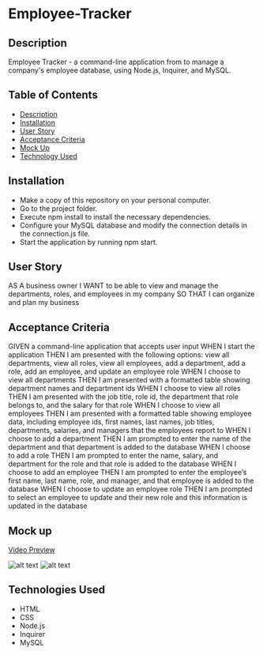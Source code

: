 # Employee-Tracker

## Description

Employee Tracker - a command-line application from to manage a company's employee database, using Node.js, Inquirer, and MySQL.

## Table of Contents

- [Description](#description)
- [Installation](#installation)
- [User Story](#user-story)
- [Acceptance Criteria](#acceptance-criteria)
- [Mock Up](#mock-up)
- [Technology Used](#technology-used)

## Installation

- Make a copy of this repository on your personal computer.
- Go to the project folder.
- Execute npm install to install the necessary dependencies.
- Configure your MySQL database and modify the connection details in the connection.js file.
- Start the application by running npm start.

## User Story

AS A business owner
I WANT to be able to view and manage the departments, roles, and employees in my company
SO THAT I can organize and plan my business

## Acceptance Criteria

GIVEN a command-line application that accepts user input
WHEN I start the application
THEN I am presented with the following options: view all departments, view all roles, view all employees, add a department, add a role, add an employee, and update an employee role
WHEN I choose to view all departments
THEN I am presented with a formatted table showing department names and department ids
WHEN I choose to view all roles
THEN I am presented with the job title, role id, the department that role belongs to, and the salary for that role
WHEN I choose to view all employees
THEN I am presented with a formatted table showing employee data, including employee ids, first names, last names, job titles, departments, salaries, and managers that the employees report to
WHEN I choose to add a department
THEN I am prompted to enter the name of the department and that department is added to the database
WHEN I choose to add a role
THEN I am prompted to enter the name, salary, and department for the role and that role is added to the database
WHEN I choose to add an employee
THEN I am prompted to enter the employee’s first name, last name, role, and manager, and that employee is added to the database
WHEN I choose to update an employee role
THEN I am prompted to select an employee to update and their new role and this information is updated in the database

## Mock up
[Video Preview](https://www.youtube.com/watch?v=0qxbvU-HXE0&ab_channel=richnguyen)

![alt text](./assets/images/home%20page.png)
![alt text](./assets/images/test%201.png)

## Technologies Used

- HTML
- CSS
- Node.js
- Inquirer
- MySQL